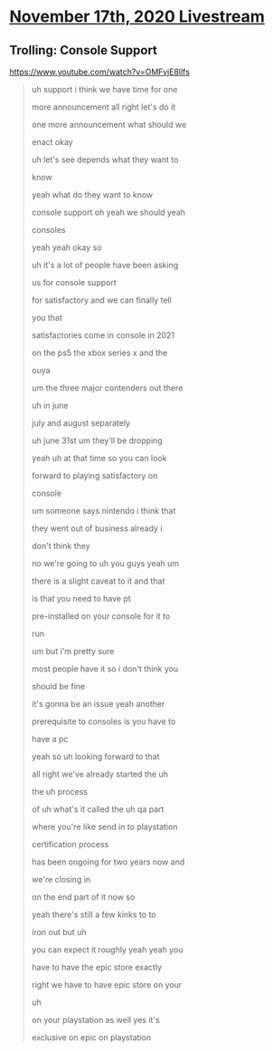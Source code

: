 # [November 17th, 2020 Livestream](../2020-11-17.md)
## Trolling: Console Support
https://www.youtube.com/watch?v=OMFvjE8llfs
> uh support i think we have time for one
>
> more announcement all right let's do it
>
> one more announcement what should we
>
> enact okay
>
> uh let's see depends what they want to
>
> know
>
> yeah what do they want to know
>
> console support oh yeah we should yeah
>
> consoles
>
> yeah yeah okay so
>
> uh it's a lot of people have been asking
>
> us for console support
>
> for satisfactory and we can finally tell
>
> you that
>
> satisfactories come in console in 2021
>
> on the ps5 the xbox series x and the
>
> ouya
>
> um the three major contenders out there
>
> uh in june
>
> july and august separately
>
> uh june 31st um they'll be dropping
>
> yeah uh at that time so you can look
>
> forward to playing satisfactory on
>
> console
>
> um someone says nintendo i think that
>
> they went out of business already i
>
> don't think they
>
> no we're going to uh you guys yeah um
>
> there is a slight caveat to it and that
>
> is that you need to have pt
>
> pre-installed on your console for it to
>
> run
>
> um but i'm pretty sure
>
> most people have it so i don't think you
>
> should be fine
>
> it's gonna be an issue yeah another
>
> prerequisite to consoles is you have to
>
> have a pc
>
> yeah so uh looking forward to that
>
> all right we've already started the uh
>
> the uh process
>
> of uh what's it called the uh qa part
>
> where you're like send in to playstation
>
> certification process
>
> has been ongoing for two years now and
>
> we're closing in
>
> on the end part of it now so
>
> yeah there's still a few kinks to to
>
> iron out but uh
>
> you can expect it roughly yeah yeah you
>
> have to have the epic store exactly
>
> right we have to have epic store on your
>
> uh
>
> on your playstation as well yes it's
>
> exclusive on epic on playstation
>
